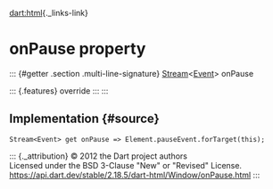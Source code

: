 [dart:html](../../dart-html/dart-html-library){._links-link}

onPause property
================

::: {#getter .section .multi-line-signature}
[Stream](../../dart-async/stream-class)\<[Event](../event-class)\>
onPause

::: {.features}
override
:::
:::

Implementation {#source}
--------------

``` {.language-dart data-language="dart"}
Stream<Event> get onPause => Element.pauseEvent.forTarget(this);
```

::: {._attribution}
© 2012 the Dart project authors\
Licensed under the BSD 3-Clause \"New\" or \"Revised\" License.\
<https://api.dart.dev/stable/2.18.5/dart-html/Window/onPause.html>
:::
